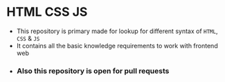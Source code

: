 # HTML CSS JS
- This repository is primary made for lookup for different syntax of `HTML`, `CSS` & `JS`
- It contains all the basic knowledge requirements to work with frontend web
- ### Also this repository is open for pull requests
